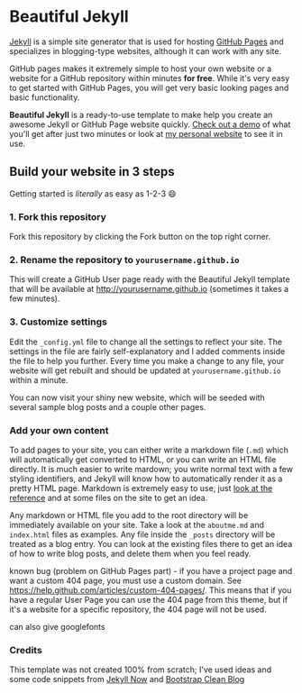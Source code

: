 # Beautiful Jekyll

[Jekyll](http://jekyllrb.com/) is a simple site generator that is used for hosting [GitHub Pages](https://pages.github.com/) and specializes in blogging-type websites, although it can work with any site.

GitHub pages makes it extremely simple to host your own website or a website for a GitHub repository within minutes **for free**.  While it's very easy to get started with GitHub Pages, you will get very basic looking pages and basic functionality.

**Beautiful Jekyll** is a ready-to-use template to make help you create an awesome Jekyll or GitHub Page website quickly.  [Check out a demo](http://deanattali.com/beautiful-jekyll) of what you'll get after just two minutes or look at [my personal website](http://deanattali.com) to see it in use.

## Build your website in 3 steps

Getting started is *literally* as easy as 1-2-3 :smile:

### 1. Fork this repository 

Fork this repository by clicking the Fork button on the top right corner.

### 2. Rename the repository to `yourusername.github.io`

This will create a GitHub User page ready with the Beautiful Jekyll template that will be available at http://yourusername.github.io (sometimes it takes a few minutes).

### 3. Customize settings

Edit the `_config.yml` file to change all the settings to reflect your site.  The settings in the file are fairly self-explanatory and I added comments inside the file to help you further.  Every time you make a change to any file, your website will get rebuilt and should be updated at `yourusername.github.io` within a minute.

You can now visit your shiny new website, which will be seeded with several sample blog posts and a couple other pages.

### Add your own content

To add pages to your site, you can either write a markdown file (`.md`) which will automatically get converted to HTML, or you can write an HTML file directly.  It is much easier to write mardown; you write normal text with a few styling identifiers, and Jekyll will know how to automatically render it as a pretty HTML page. Markdown is extremely easy to use, just [look at the reference](http://daringfireball.net/projects/markdown/syntax) and at  some files on the site to get an idea.

Any markdown or HTML file you add to the root directory will be immediately available on your site. Take a look at the `aboutme.md` and `index.html` files as examples. Any file inside the `_posts` directory will be treated as a blog entry.  You can look at the existing files there to get an idea of how to write blog posts, and delete them when you feel ready.




known bug (problem on GitHub Pages part) - if you have a project page and want a custom 404 page, you must use a custom domain.  See https://help.github.com/articles/custom-404-pages/.  This means that if you have a regular User Page you can use the 404 page from this theme, but if it's a website for a specific repository, the 404 page will not be used.

can also give googlefonts


### Credits
This template was not created 100% from scratch; I've used ideas and some code snippets from [Jekyll Now](https://github.com/barryclark/jekyll-now) and [Bootstrap Clean Blog](https://github.com/IronSummitMedia/startbootstrap-clean-blog)

